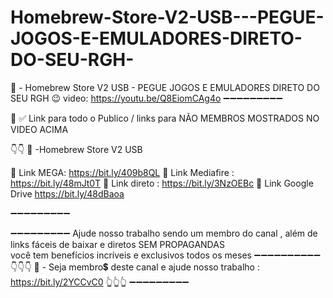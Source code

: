 # Homebrew-Store-V2-USB---PEGUE-JOGOS-E-EMULADORES-DIRETO-DO-SEU-RGH-

📌 - Homebrew Store V2 USB   - PEGUE JOGOS E EMULADORES DIRETO DO SEU RGH 😉
video: https://youtu.be/Q8EiomCAg4o
➖➖➖➖➖➖➖➖➖

🔔
✅ Link para todo o Publico / links para NÃO MEMBROS 
MOSTRADOS NO VIDEO ACIMA 

👇👇
📌 -Homebrew Store V2 USB  


🔗 Link MEGA: 
https://bit.ly/409b8QL
🔗 Link Mediafire : 
https://bit.ly/48mJt0T
🔗 Link direto : 
https://bit.ly/3NzOEBc
🔗 Link Google Drive
https://bit.ly/48dBaoa

➖➖➖➖➖➖➖➖➖


➖➖➖➖➖➖➖➖➖
Ajude nosso trabalho sendo um membro do canal , além de links fáceis de baixar e diretos
SEM PROPAGANDAS  
você tem benefícios incríveis e exclusivos todos os meses 
➖➖➖➖➖➖➖➖➖➖
👇👇👇
📌 - Seja membro💲 deste canal e ajude nosso trabalho :
https://bit.ly/2YCCvC0
👆👆👆
➖➖➖➖➖➖➖➖➖
